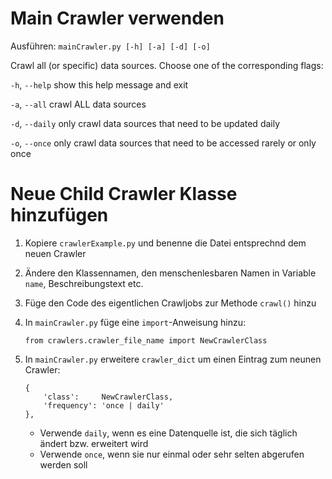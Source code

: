 # Main Crawler verwenden
Ausführen: `mainCrawler.py [-h] [-a] [-d] [-o]`

Crawl all (or specific) data sources. Choose one of the corresponding flags:
  
  `-h`, `--help`   show this help message and exit
  
  `-a`, `--all`    crawl ALL data sources
  
  `-d`, `--daily`  only crawl data sources that need to be updated daily
  
  `-o`, `--once`   only crawl data sources that need to be accessed rarely or only once

# Neue Child Crawler Klasse hinzufügen

1. Kopiere `crawlerExample.py` und benenne die Datei entsprechnd dem neuen Crawler
2. Ändere den Klassennamen, den menschenlesbaren Namen in Variable `name`, Beschreibungstext etc.
3. Füge den Code des eigentlichen Crawljobs zur Methode `crawl()` hinzu
4. In `mainCrawler.py` füge eine `import`-Anweisung hinzu:

    `from crawlers.crawler_file_name import NewCrawlerClass`
    
5. In `mainCrawler.py` erweitere `crawler_dict` um einen Eintrag zum neunen Crawler:
    
    ```
    {
        'class':     NewCrawlerClass,
        'frequency': 'once | daily'
    },
    ```
    - Verwende `daily`, wenn es eine Datenquelle ist, die sich täglich ändert bzw. erweitert wird
    - Verwende `once`, wenn sie nur einmal oder sehr selten abgerufen werden soll
